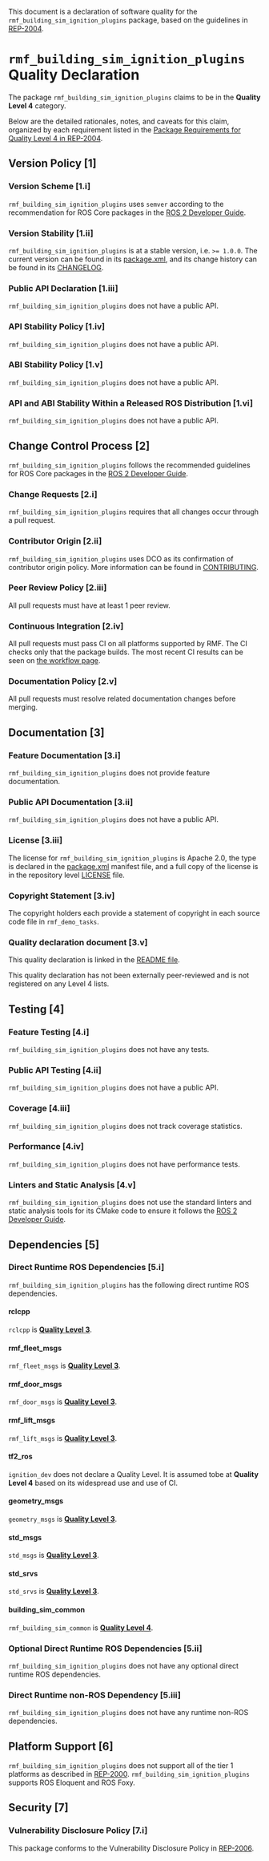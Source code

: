 This document is a declaration of software quality for the `rmf_building_sim_ignition_plugins` package, based on the guidelines in [REP-2004](https://www.ros.org/reps/rep-2004.html).

# `rmf_building_sim_ignition_plugins` Quality Declaration

The package `rmf_building_sim_ignition_plugins` claims to be in the **Quality Level 4** category.

Below are the detailed rationales, notes, and caveats for this claim, organized by each requirement listed in the [Package Requirements for Quality Level 4 in REP-2004](https://www.ros.org/reps/rep-2004.html).

## Version Policy [1]

### Version Scheme [1.i]

`rmf_building_sim_ignition_plugins` uses `semver` according to the recommendation for ROS Core packages in the [ROS 2 Developer Guide](https://index.ros.org/doc/ros2/Contributing/Developer-Guide/#versioning).

### Version Stability [1.ii]

`rmf_building_sim_ignition_plugins` is at a stable version, i.e. `>= 1.0.0`.
The current version can be found in its [package.xml](package.xml), and its change history can be found in its [CHANGELOG](CHANGELOG.rst).

### Public API Declaration [1.iii]

`rmf_building_sim_ignition_plugins` does not have a public API.

### API Stability Policy [1.iv]

`rmf_building_sim_ignition_plugins` does not have a public API.

### ABI Stability Policy [1.v]

`rmf_building_sim_ignition_plugins` does not have a public API.

### API and ABI Stability Within a Released ROS Distribution [1.vi]

`rmf_building_sim_ignition_plugins` does not have a public API.

## Change Control Process [2]

`rmf_building_sim_ignition_plugins` follows the recommended guidelines for ROS Core packages in the [ROS 2 Developer Guide](https://index.ros.org/doc/ros2/Contributing/Developer-Guide/#package-requirements).

### Change Requests [2.i]

`rmf_building_sim_ignition_plugins` requires that all changes occur through a pull request.

### Contributor Origin [2.ii]

`rmf_building_sim_ignition_plugins` uses DCO as its confirmation of contributor origin policy.
More information can be found in [CONTRIBUTING](../CONTRIBUTING.md).

### Peer Review Policy [2.iii]

All pull requests must have at least 1 peer review.

### Continuous Integration [2.iv]

All pull requests must pass CI on all platforms supported by RMF.
The CI checks only that the package builds.
The most recent CI results can be seen on [the workflow page](https://github.com/osrf/traffic_editor/actions).

### Documentation Policy [2.v]

All pull requests must resolve related documentation changes before merging.

## Documentation [3]

### Feature Documentation [3.i]

`rmf_building_sim_ignition_plugins` does not provide feature documentation.

### Public API Documentation [3.ii]

`rmf_building_sim_ignition_plugins` does not have a public API.

### License [3.iii]

The license for `rmf_building_sim_ignition_plugins` is Apache 2.0, the type is declared in the [package.xml](package.xml) manifest file, and a full copy of the license is in the repository level [LICENSE](../LICENSE) file.

### Copyright Statement [3.iv]

The copyright holders each provide a statement of copyright in each source code file in `rmf_demo_tasks`.

### Quality declaration document [3.v]

This quality declaration is linked in the [README file](README.md).

This quality declaration has not been externally peer-reviewed and is not registered on any Level 4 lists.

## Testing [4]

### Feature Testing [4.i]

`rmf_building_sim_ignition_plugins` does not have any tests.

### Public API Testing [4.ii]

`rmf_building_sim_ignition_plugins` does not have a public API.

### Coverage [4.iii]

`rmf_building_sim_ignition_plugins` does not track coverage statistics.

### Performance [4.iv]

`rmf_building_sim_ignition_plugins` does not have performance tests.

### Linters and Static Analysis [4.v]

`rmf_building_sim_ignition_plugins` does not use the standard linters and static analysis tools for its CMake code to ensure it follows the [ROS 2 Developer Guide](https://index.ros.org/doc/ros2/Contributing/Developer-Guide/#linters).

## Dependencies [5]

### Direct Runtime ROS Dependencies [5.i]

`rmf_building_sim_ignition_plugins` has the following direct runtime ROS dependencies.

#### rclcpp

`rclcpp` is [**Quality Level 3**](https://github.com/ros2/rclcpp/blob/master/rclcpp/QUALITY_DECLARATION.md).

#### rmf\_fleet\_msgs

`rmf_fleet_msgs` is [**Quality Level 3**](https://github.com/osrf/rmf_core/blob/master/rmf_fleet_msgs/QUALITY_DECLARATION.md).

#### rmf\_door\_msgs

`rmf_door_msgs` is [**Quality Level 3**](https://github.com/osrf/rmf_core/blob/master/rmf_door_msgs/QUALITY_DECLARATION.md).

#### rmf\_lift\_msgs

`rmf_lift_msgs` is [**Quality Level 3**](https://github.com/osrf/rmf_core/blob/master/rmf_lift_msgs/QUALITY_DECLARATION.md).

#### tf2\_ros

`ignition_dev` does not declare a Quality Level.
It is assumed tobe at **Quality Level 4** based on its widespread use and use of CI.

#### geometry\_msgs

`geometry_msgs` is [**Quality Level 3**](https://github.com/ros2/common_interfaces/blob/master/geometry_msgs/QUALITY_DECLARATION.md).

#### std\_msgs

`std_msgs` is [**Quality Level 3**](https://github.com/ros2/common_interfaces/blob/master/std_msgs/QUALITY_DECLARATION.md).

#### std\_srvs

`std_srvs` is [**Quality Level 3**](https://github.com/ros2/common_interfaces/blob/master/std_srvs/QUALITY_DECLARATION.md).

#### building\_sim\_common

`rmf_building_sim_common` is [**Quality Level 4**](https://github.com/open-rmf/rmf_simulation/blob/master/rmf_building_sim_common/QUALITY_DECLARATION.md).

### Optional Direct Runtime ROS Dependencies [5.ii]

`rmf_building_sim_ignition_plugins` does not have any optional direct runtime ROS dependencies.

### Direct Runtime non-ROS Dependency [5.iii]

`rmf_building_sim_ignition_plugins` does not have any runtime non-ROS dependencies.

## Platform Support [6]

`rmf_building_sim_ignition_plugins` does not support all of the tier 1 platforms as described in [REP-2000](https://www.ros.org/reps/rep-2000.html#support-tiers).
`rmf_building_sim_ignition_plugins` supports ROS Eloquent and ROS Foxy.

## Security [7]

### Vulnerability Disclosure Policy [7.i]

This package conforms to the Vulnerability Disclosure Policy in [REP-2006](https://www.ros.org/reps/rep-2006.html).
